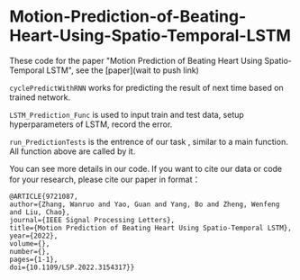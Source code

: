 # Motion-Prediction-of-Beating-Heart-Using-Spatio-Temporal-LSTM
These code for the paper "Motion Prediction of Beating Heart Using Spatio-Temporal LSTM", see the [paper](wait to push link)

`cyclePredictWithRNN` works for predicting the result of next time based on trained network.

`LSTM_Prediction_Func` is used to input train and test data, setup hyperparameters of LSTM, record the error.

`run_PredictionTests` is the entrence of our task , similar to a main function. All function above are called by it.

You can see more details in our code. If you want to cite our data or code for your research, please cite our paper in format：
```
@ARTICLE{9721087,  
author={Zhang, Wanruo and Yao, Guan and Yang, Bo and Zheng, Wenfeng and Liu, Chao},  
journal={IEEE Signal Processing Letters},  
title={Motion Prediction of Beating Heart Using Spatio-Temporal LSTM},   
year={2022},  
volume={},  
number={},  
pages={1-1},  
doi={10.1109/LSP.2022.3154317}}
```
